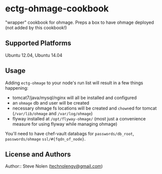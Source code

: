 # ectg-ohmage-cookbook

"wrapper" cookbook for ohmage. Preps a box to have ohmage deployed (not added by this cookbook!)

## Supported Platforms

Ubuntu 12.04, Ubuntu 14.04

## Usage

Adding `ectg-ohmage` to your node's run list will result in a few things happening:

  * tomcat7/java/mysql/nginx will all be installed and configured
  * an `ohmage` db and user will be created
  * necessary ohmage fs locations will be created and `chown`ed for tomcat (`/var/lib/ohmage` and `/var/log/ohmage`)
  * flyway installed at `/opt/flyway-ohmage/` (most just a convenience measure for using flyway while managing ohmage)

You'll need to have chef-vault databags for `passwords/db_root`, `passwords/ohmage` `ssl/#{fqdn_of_node}`.

## License and Authors

Author:: Steve Nolen (<technolengy@gmail.com>)
